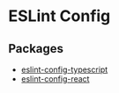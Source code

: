 # ESLint Config

## Packages

- [eslint-config-typescript](packages/typescript/)
- [eslint-config-react](packages/react/)
